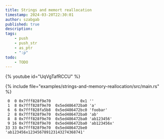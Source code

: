 ```yaml
---
title: Strings and memort reallocation
timestamp: 2024-03-20T22:30:01
author: szabgab
published: true
description:
tags:
    - push
    - push_str
    - as_ptr
    - ":p"
todo:
    - TODO
---
```


{% youtube id="UqVgTafRCCU" %}


{% include file="examples/strings-and-memory-reallocation/src/main.rs" %}


```
 0  0 0x7fff828f9e70             0x1 ''
 1  8 0x7fff828f9e70  0x5ed486472ba0 'a'
 6  6 0x7fff828fa5b8  0x5ed486472bc0 'foobar'
 2  8 0x7fff828f9e70  0x5ed486472ba0 'ab'
 8  8 0x7fff828f9e70  0x5ed486472ba0 'ab123456'
 9 16 0x7fff828f9e70  0x5ed486472ba0 'ab123456x'
33 33 0x7fff828f9e70  0x5ed486472be0 'ab123456x123456789123143274368741'
```

